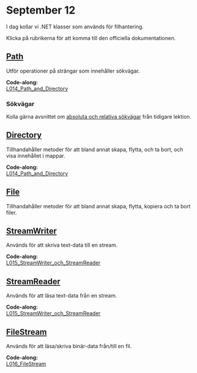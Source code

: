 # September 12
I dag kollar vi .NET klasser som används för filhantering.

Klicka på rubrikerna för att komma till den officiella dokumentationen.

## [Path](https://learn.microsoft.com/en-us/dotnet/api/system.io.path?view=net-8.0)

Utför operationer på strängar som innehåller sökvägar.

**Code-along:**  
[L014_Path_and_Directory](https://github.com/everyloop/NET24-Csharp/blob/master/Code-alongs/L014_Path_and_Directory/Program.cs)

### Sökvägar

Kolla gärna avsnittet om [absoluta och relativa sökvägar](https://github.com/everyloop/NET24-Csharp/blob/master/Lecture-notes/Aug26.md) från tidigare lektion.

## [Directory](https://learn.microsoft.com/en-us/dotnet/api/system.io.directory?view=net-8.0)

Tillhandahåller metoder för att bland annat skapa, flytta, och ta bort, och visa innehållet i mappar.

**Code-along:**  
[L014_Path_and_Directory](https://github.com/everyloop/NET24-Csharp/blob/master/Code-alongs/L014_Path_and_Directory/Program.cs)

## [File](https://learn.microsoft.com/en-us/dotnet/api/system.io.file?view=net-8.0)

Tillhandahåller metoder för att bland annat skapa, flytta, kopiera och ta bort filer.

## [StreamWriter](https://learn.microsoft.com/en-us/dotnet/api/system.io.streamwriter?view=net-8.0)

Används för att skriva text-data till en stream.

**Code-along:**  
[L015_StreamWriter_och_StreamReader](https://github.com/everyloop/NET24-Csharp/blob/master/Code-alongs/L015_StreamWriter_och_StreamReader/Program.cs)

## [StreamReader](https://learn.microsoft.com/en-us/dotnet/api/system.io.streamreader?view=net-8.0)

Används för att läsa text-data från en stream.

**Code-along:**  
[L015_StreamWriter_och_StreamReader](https://github.com/everyloop/NET24-Csharp/blob/master/Code-alongs/L015_StreamWriter_och_StreamReader/Program.cs)

## [FileStream](https://learn.microsoft.com/en-us/dotnet/api/system.io.filestream?view=net-8.0)

Används för att läsa/skriva binär-data från/till en fil.

**Code-along:**  
[L016_FileStream](https://github.com/everyloop/NET24-Csharp/blob/master/Code-alongs/L016_FileStream/Program.cs)

